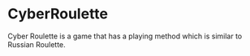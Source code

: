 # CyberRoulette
Cyber Roulette is a game that has a playing method which is similar to Russian Roulette.
